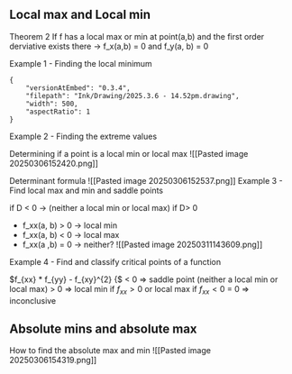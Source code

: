


## Local max and Local min

Theorem 2 
If f has a local max or min at point(a,b) and the first order derviative exists there -> f_x(a,b) = 0 and f_y(a, b) = 0


Example 1 - Finding the local minimum

```handdrawn-ink
{
	"versionAtEmbed": "0.3.4",
	"filepath": "Ink/Drawing/2025.3.6 - 14.52pm.drawing",
	"width": 500,
	"aspectRatio": 1
}
```
Example 2 - Finding the extreme values


Determining if a point is a local min or local max
![[Pasted image 20250306152420.png]]

Determinant formula 
![[Pasted image 20250306152537.png]]
Example 3 - Find local max and min and saddle points

if D < 0 ->  (neither a local min or local max)
if D> 0
- f_xx(a, b) > 0 -> local min
- f_xx(a, b) < 0 -> local max
- f_xx(a ,b) = 0 -> neither?
![[Pasted image 20250311143609.png]]


Example 4 - Find and classify critical points of a function

$f_{xx} * f_{yy} - f_{xy}^{2} {$
< 0 => saddle point (neither a local min or local max)
\> 0 => local min if $f_{xx} > 0$ or local max if $f_{xx} < 0$
= 0 => inconclusive
## Absolute mins and absolute max


How to find the absolute max and min
![[Pasted image 20250306154319.png]]

